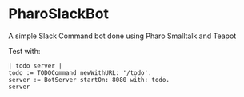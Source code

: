 # PharoSlackBot
A simple Slack Command bot done using Pharo Smalltalk and Teapot

Test with:

```
| todo server |
todo := TODOCommand newWithURL: '/todo'.
server := BotServer startOn: 8080 with: todo.
server
```
